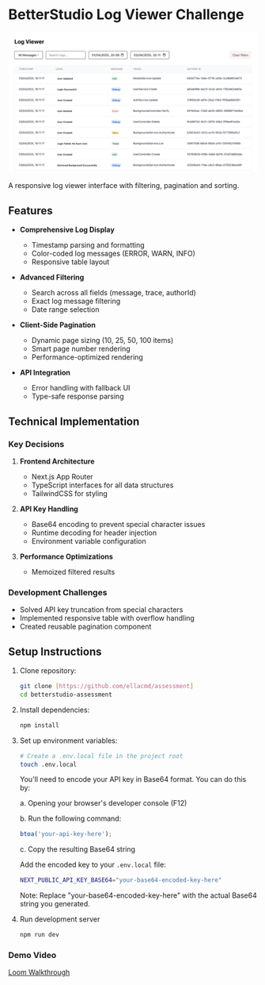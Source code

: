 # BetterStudio Log Viewer Challenge

![Demo Screenshot](/public/screenshot.png)

A responsive log viewer interface with filtering, pagination and sorting.

## Features

-   **Comprehensive Log Display**

    -   Timestamp parsing and formatting
    -   Color-coded log messages (ERROR, WARN, INFO)
    -   Responsive table layout

-   **Advanced Filtering**

    -   Search across all fields (message, trace, authorId)
    -   Exact log message filtering
    -   Date range selection

-   **Client-Side Pagination**

    -   Dynamic page sizing (10, 25, 50, 100 items)
    -   Smart page number rendering
    -   Performance-optimized rendering

-   **API Integration**
    -   Error handling with fallback UI
    -   Type-safe response parsing

## Technical Implementation

### Key Decisions

1. **Frontend Architecture**

    - Next.js App Router
    - TypeScript interfaces for all data structures
    - TailwindCSS for styling

2. **API Key Handling**

    - Base64 encoding to prevent special character issues
    - Runtime decoding for header injection
    - Environment variable configuration

3. **Performance Optimizations**
    - Memoized filtered results

### Development Challenges

-   Solved API key truncation from special characters
-   Implemented responsive table with overflow handling
-   Created reusable pagination component

## Setup Instructions

1. Clone repository:

    ```bash
    git clone [https://github.com/ellacmd/assessment]
    cd betterstudio-assessment

    ```

2. Install dependencies:

    ```bash
    npm install
    ```

3. Set up environment variables:

    ```bash
    # Create a .env.local file in the project root
    touch .env.local
    ```

    You'll need to encode your API key in Base64 format. You can do this by:

    a. Opening your browser's developer console (F12)

    b. Run the following command:

    ```javascript
    btoa('your-api-key-here');
    ```

    c. Copy the resulting Base64 string

    Add the encoded key to your `.env.local` file:

    ```bash
    NEXT_PUBLIC_API_KEY_BASE64="your-base64-encoded-key-here"
    ```

    Note: Replace "your-base64-encoded-key-here" with the actual Base64 string you generated.

4. Run development server

    ```bash
    npm run dev


    ```

### Demo Video

[Loom Walkthrough]()
